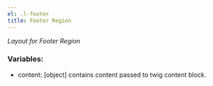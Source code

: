 ```yaml
---
el: .l-footer
title: Footer Region
---
```


_Layout for Footer Region_

### Variables:

- content: [object] contains content passed to twig content block.
